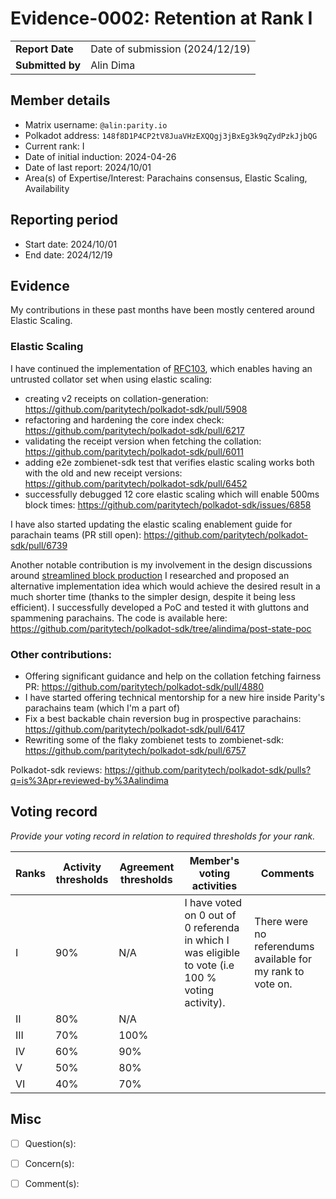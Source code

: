 # Evidence-0002: Retention at Rank I

|                 |                                                                                             |
| --------------- | ------------------------------------------------------------------------------------------- |
| **Report Date** | Date of submission (2024/12/19)                                                             |
| **Submitted by**| Alin Dima                                                                                   |


## Member details

- Matrix username: `@alin:parity.io`
- Polkadot address: `148f8D1P4CP2tV8JuaVHzEXQQgj3jBxEg3k9qZydPzkJjbQG`
- Current rank: I
- Date of initial induction: 2024-04-26
- Date of last report: 2024/10/01
- Area(s) of Expertise/Interest: Parachains consensus, Elastic Scaling, Availability


## Reporting period

- Start date: 2024/10/01
- End date: 2024/12/19


## Evidence

My contributions in these past months have been mostly centered around Elastic Scaling.

### Elastic Scaling

I have continued the implementation of [RFC103](https://github.com/polkadot-fellows/RFCs/pull/103), which enables having an untrusted collator
set when using elastic scaling:
- creating v2 receipts on collation-generation: https://github.com/paritytech/polkadot-sdk/pull/5908
- refactoring and hardening the core index check: https://github.com/paritytech/polkadot-sdk/pull/6217
- validating the receipt version when fetching the collation: https://github.com/paritytech/polkadot-sdk/pull/6011
- adding e2e zombienet-sdk test that verifies elastic scaling works both with the old and new receipt versions: https://github.com/paritytech/polkadot-sdk/pull/6452
- successfully debugged 12 core elastic scaling which will enable 500ms block times: https://github.com/paritytech/polkadot-sdk/issues/6858 

I have also started updating the elastic scaling enablement guide for parachain teams (PR still open): https://github.com/paritytech/polkadot-sdk/pull/6739 

Another notable contribution is my involvement in the design discussions around [streamlined block production](https://github.com/paritytech/polkadot-sdk/issues/5190#issuecomment-2505949587)
I researched and proposed an alternative implementation idea which would achieve the desired result in a much shorter time
(thanks to the simpler design, despite it being less efficient). I successfully developed a PoC and tested it with gluttons and spammening parachains.
The code is available here: https://github.com/paritytech/polkadot-sdk/tree/alindima/post-state-poc

### Other contributions:

- Offering significant guidance and help on the collation fetching fairness PR: https://github.com/paritytech/polkadot-sdk/pull/4880
- I have started offering technical mentorship for a new hire inside Parity's parachains team (which I'm a part of)
- Fix a best backable chain reversion bug in prospective parachains: https://github.com/paritytech/polkadot-sdk/pull/6417
- Rewriting some of the flaky zombienet tests to zombienet-sdk: https://github.com/paritytech/polkadot-sdk/pull/6757

Polkadot-sdk reviews: https://github.com/paritytech/polkadot-sdk/pulls?q=is%3Apr+reviewed-by%3Aalindima

## Voting record
*Provide your voting record in relation to required thresholds for your rank.* 

|  Ranks | Activity thresholds | Agreement thresholds | Member's voting activities | Comments |
|---|---|---|---|---|
|I  |90%   |N/A   |I have voted on 0 out of 0 referenda in which I was eligible to vote (i.e 100 % voting activity).   |There were no referendums available for my rank to vote on.  |
|II |80%   |N/A   |   |  |
|III|70%   |100%  |   |  |
|IV |60%   |90%   |   |  |
|V  |50%   |80%   |   |  |
|VI |40%   |70%   |   |  |


## Misc

- [ ] Question(s): 

- [ ] Concern(s): 

- [ ] Comment(s): 

